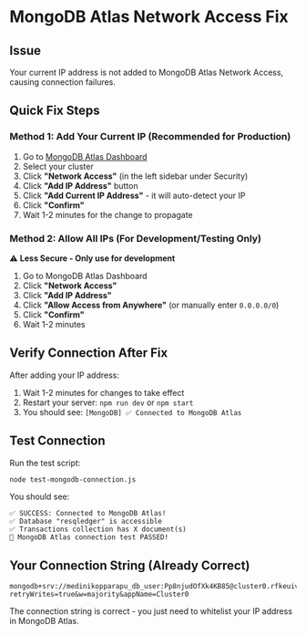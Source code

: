 # MongoDB Atlas Network Access Fix

## Issue
Your current IP address is not added to MongoDB Atlas Network Access, causing connection failures.

## Quick Fix Steps

### Method 1: Add Your Current IP (Recommended for Production)
1. Go to [MongoDB Atlas Dashboard](https://cloud.mongodb.com)
2. Select your cluster
3. Click **"Network Access"** (in the left sidebar under Security)
4. Click **"Add IP Address"** button
5. Click **"Add Current IP Address"** - it will auto-detect your IP
6. Click **"Confirm"**
7. Wait 1-2 minutes for the change to propagate

### Method 2: Allow All IPs (For Development/Testing Only)
⚠️ **Less Secure - Only use for development**

1. Go to MongoDB Atlas Dashboard
2. Click **"Network Access"**
3. Click **"Add IP Address"**
4. Click **"Allow Access from Anywhere"** (or manually enter `0.0.0.0/0`)
5. Click **"Confirm"**
6. Wait 1-2 minutes

## Verify Connection After Fix

After adding your IP address:
1. Wait 1-2 minutes for changes to take effect
2. Restart your server: `npm run dev` or `npm start`
3. You should see: `[MongoDB] ✅ Connected to MongoDB Atlas`

## Test Connection

Run the test script:
```bash
node test-mongodb-connection.js
```

You should see:
```
✅ SUCCESS: Connected to MongoDB Atlas!
✅ Database "resqledger" is accessible
✅ Transactions collection has X document(s)
🎉 MongoDB Atlas connection test PASSED!
```

## Your Connection String (Already Correct)
```
mongodb+srv://medinikopparapu_db_user:Pp8njudOfXk4KB85@cluster0.rfkeuiv.mongodb.net/resqledger?retryWrites=true&w=majority&appName=Cluster0
```

The connection string is correct - you just need to whitelist your IP address in MongoDB Atlas.

